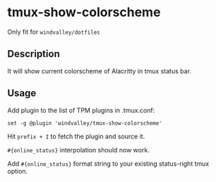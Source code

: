 # tmux-show-colorscheme

Only fit for `windvalley/dotfiles`

## Description

It will show current colorscheme of Alacritty in tmux status bar.

## Usage

Add plugin to the list of TPM plugins in .tmux.conf:

```text
set -g @plugin 'windvalley/tmux-show-colorscheme'
```

Hit `prefix + I` to fetch the plugin and source it.

`#{online_status}` interpolation should now work.

Add `#{online_status}` format string to your existing status-right tmux option.
